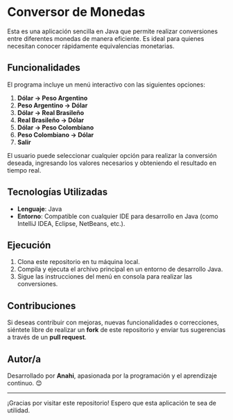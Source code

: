# Conversor de Monedas  

Esta es una aplicación sencilla en Java que permite realizar conversiones entre diferentes monedas de manera eficiente. Es ideal para quienes necesitan conocer rápidamente equivalencias monetarias.  

## Funcionalidades  
El programa incluye un menú interactivo con las siguientes opciones:  

1. **Dólar → Peso Argentino**  
2. **Peso Argentino → Dólar**  
3. **Dólar → Real Brasileño**  
4. **Real Brasileño → Dólar**  
5. **Dólar → Peso Colombiano**  
6. **Peso Colombiano → Dólar**  
7. **Salir**  

El usuario puede seleccionar cualquier opción para realizar la conversión deseada, ingresando los valores necesarios y obteniendo el resultado en tiempo real.  

## Tecnologías Utilizadas  

- **Lenguaje**: Java  
- **Entorno**: Compatible con cualquier IDE para desarrollo en Java (como IntelliJ IDEA, Eclipse, NetBeans, etc.).  

## Ejecución  

1. Clona este repositorio en tu máquina local.  
2. Compila y ejecuta el archivo principal en un entorno de desarrollo Java.  
3. Sigue las instrucciones del menú en consola para realizar las conversiones.  

## Contribuciones  

Si deseas contribuir con mejoras, nuevas funcionalidades o correcciones, siéntete libre de realizar un **fork** de este repositorio y enviar tus sugerencias a través de un **pull request**.  

## Autor/a  

Desarrollado por **Anahi**, apasionada por la programación y el aprendizaje continuo. 😊  

---  
¡Gracias por visitar este repositorio! Espero que esta aplicación te sea de utilidad.  
